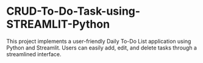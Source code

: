 # CRUD-To-Do-Task-using-STREAMLIT-Python
This project implements a user-friendly Daily To-Do List application using Python and Streamlit. Users can easily add, edit, and delete tasks through a streamlined interface. 
